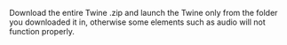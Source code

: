 Download the entire Twine .zip and launch the Twine only from the folder you downloaded it in, otherwise some elements such as audio will not function properly.
